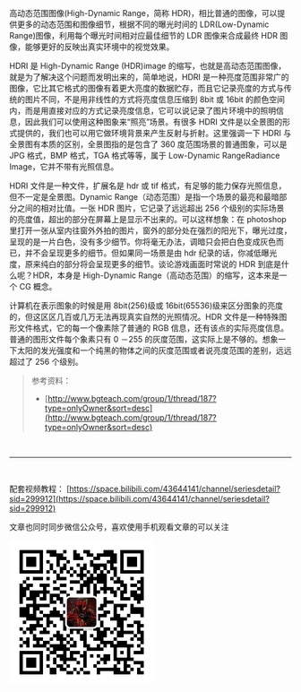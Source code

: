高动态范围图像(High-Dynamic Range，简称 HDR)，相比普通的图像，可以提供更多的动态范围和图像细节，根据不同的曝光时间的 LDR(Low-Dynamic Range)图像，利用每个曝光时间相对应最佳细节的 LDR 图像来合成最终 HDR 图像，能够更好的反映出真实环境中的视觉效果。

HDRI 是 High-Dynamic Range (HDR)image 的缩写，也就是高动态范围图像，就是为了解决这个问题而发明出来的，简单地说，HDRI 是一种亮度范围非常广的图像，它比其它格式的图像有着更大亮度的数据贮存，而且它记录亮度的方式与传统的图片不同，不是用非线性的方式将亮度信息压缩到 8bit 或 16bit 的颜色空间内，而是用直接对应的方式记录亮度信息，它可以说记录了图片环境中的照明信息，因此我们可以使用这种图象来“照亮”场景。有很多 HDRI 文件是以全景图的形式提供的，我们也可以用它做环境背景来产生反射与折射。这里强调一下 HDRI 与全景图有本质的区别，全景图指的是包含了 360 度范围场景的普通图象，可以是 JPG 格式，BMP 格式，TGA 格式等等，属于 Low-Dynamic RangeRadiance Image，它并不带有光照信息。

HDRI 文件是一种文件，扩展名是 hdr 或 tif 格式，有足够的能力保存光照信息，但不一定是全景图。Dynamic Range（动态范围）是指一个场景的最亮和最暗部分之间的相对比值。一张 HDR 图片，它记录了远远超出 256 个级别的实际场景的亮度值，超出的部分在屏幕上是显示不出来的。可以这样想象：在 photoshop 里打开一张从室内往窗外外拍的图片，窗外的部分处在强烈的阳光下，曝光过度，呈现的是一片白色，没有多少细节。你将毫无办法，调暗只会把白色变成灰色而已，并不会呈现更多的细节。但如果同一场景是由 hdr 纪录的话，你减低曝光度，原来纯白的部分将会呈现更多的细节。谈论游戏画面时常说的 HDR 到底是什么呢？HDR，本身是 High-Dynamic Range（高动态范围）的缩写，这本来是一个 CG 概念。

计算机在表示图象的时候是用 8bit(256)级或 16bit(65536)级来区分图象的亮度的，但这区区几百或几万无法再现真实自然的光照情况。HDR 文件是一种特殊图形文件格式，它的每一个像素除了普通的 RGB 信息，还有该点的实际亮度信息。普通的图形文件每个象素只有 0 －255 的灰度范围，这实际上是不够的。想象一下太阳的发光强度和一个纯黑的物体之间的灰度范围或者说亮度范围的差别，远远超过了 256 个级别。

> 参考资料：
>
> - [http://www.bgteach.com/group/1/thread/187?type=onlyOwner&sort=desc](http://www.bgteach.com/group/1/thread/187?type=onlyOwner&sort=desc)

<br>
<hr>
<br>

配套视频教程：
[https://space.bilibili.com/43644141/channel/seriesdetail?sid=299912](https://space.bilibili.com/43644141/channel/seriesdetail?sid=299912)

文章也同时同步微信公众号，喜欢使用手机观看文章的可以关注

![](../../imgs/微信公众号二维码.jpg)
